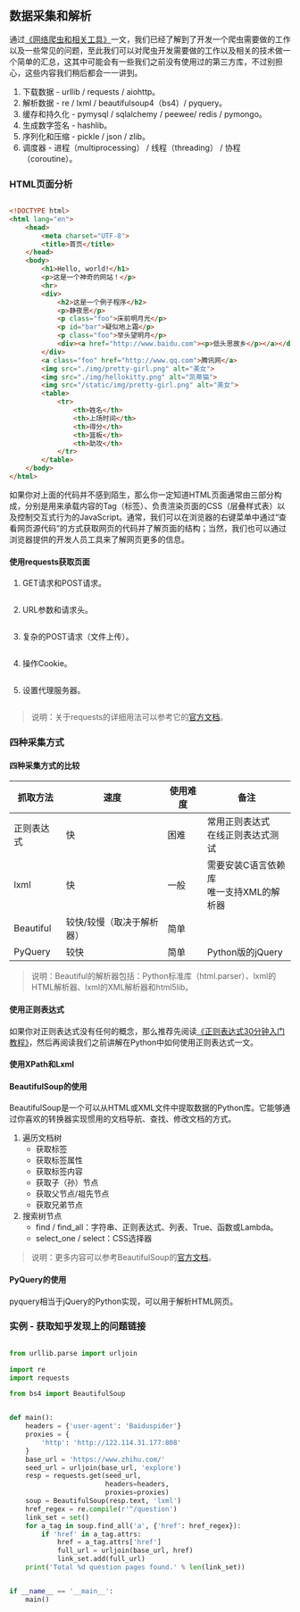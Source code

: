 ## 数据采集和解析

通过[《网络爬虫和相关工具》](01.网络爬虫和相关工具.md)一文，我们已经了解到了开发一个爬虫需要做的工作以及一些常见的问题，至此我们可以对爬虫开发需要做的工作以及相关的技术做一个简单的汇总，这其中可能会有一些我们之前没有使用过的第三方库，不过别担心，这些内容我们稍后都会一一讲到。

1. 下载数据 - urllib / requests / aiohttp。
2. 解析数据 - re / lxml / beautifulsoup4（bs4）/ pyquery。
3. 缓存和持久化 - pymysql / sqlalchemy / peewee/ redis / pymongo。
4. 生成数字签名 - hashlib。
5. 序列化和压缩 - pickle / json / zlib。
6. 调度器 - 进程（multiprocessing） / 线程（threading） / 协程（coroutine）。

### HTML页面分析

```HTML

<!DOCTYPE html>
<html lang="en">
    <head>
        <meta charset="UTF-8">
        <title>首页</title>
    </head>
    <body>
        <h1>Hello, world!</h1>
        <p>这是一个神奇的网站！</p>
        <hr>
        <div>
            <h2>这是一个例子程序</h2>
            <p>静夜思</p>
            <p class="foo">床前明月光</p>
            <p id="bar">疑似地上霜</p>
            <p class="foo">举头望明月</p>
            <div><a href="http://www.baidu.com"><p>低头思故乡</p></a></div>
        </div>
        <a class="foo" href="http://www.qq.com">腾讯网</a>
        <img src="./img/pretty-girl.png" alt="美女">
        <img src="./img/hellokitty.png" alt="凯蒂猫">
        <img src="/static/img/pretty-girl.png" alt="美女">
        <table>
            <tr>
                <th>姓名</th>
                <th>上场时间</th>
                <th>得分</th>
                <th>篮板</th>
                <th>助攻</th>
            </tr>
        </table>
    </body>
</html>
```

如果你对上面的代码并不感到陌生，那么你一定知道HTML页面通常由三部分构成，分别是用来承载内容的Tag（标签）、负责渲染页面的CSS（层叠样式表）以及控制交互式行为的JavaScript。通常，我们可以在浏览器的右键菜单中通过“查看网页源代码”的方式获取网页的代码并了解页面的结构；当然，我们也可以通过浏览器提供的开发人员工具来了解网页更多的信息。

#### 使用requests获取页面

1. GET请求和POST请求。

   ```Python
   
   
   ```

2. URL参数和请求头。

   ```Python
   
   
   ```

3. 复杂的POST请求（文件上传）。

   ```Python
   
   
   ```

4. 操作Cookie。

   ```Python
   
   
   ```

5. 设置代理服务器。

   ```Python
   
   
   ```

> 说明：关于requests的详细用法可以参考它的[官方文档](http://docs.python-requests.org/zh_CN/latest/user/quickstart.html)。

### 四种采集方式

#### 四种采集方式的比较

| 抓取方法   | 速度                      | 使用难度 | 备注                                       |
| ---------- | ------------------------- | -------- | ------------------------------------------ |
| 正则表达式 | 快                        | 困难     | 常用正则表达式<br>在线正则表达式测试       |
| lxml       | 快                        | 一般     | 需要安装C语言依赖库<br>唯一支持XML的解析器 |
| Beautiful  | 较快/较慢（取决于解析器） | 简单     |                                            |
| PyQuery    | 较快                      | 简单     | Python版的jQuery                           |

> 说明：Beautiful的解析器包括：Python标准库（html.parser）、lxml的HTML解析器、lxml的XML解析器和html5lib。

#### 使用正则表达式

如果你对正则表达式没有任何的概念，那么推荐先阅读[《正则表达式30分钟入门教程》]()，然后再阅读我们之前讲解在Python中如何使用正则表达式一文。

#### 使用XPath和Lxml



#### BeautifulSoup的使用

BeautifulSoup是一个可以从HTML或XML文件中提取数据的Python库。它能够通过你喜欢的转换器实现惯用的文档导航、查找、修改文档的方式。

1. 遍历文档树
   - 获取标签
   - 获取标签属性
   - 获取标签内容
   - 获取子（孙）节点
   - 获取父节点/祖先节点
   - 获取兄弟节点
2. 搜索树节点
   - find / find_all：字符串、正则表达式、列表、True、函数或Lambda。
   - select_one / select：CSS选择器

> 说明：更多内容可以参考BeautifulSoup的[官方文档](https://www.crummy.com/software/BeautifulSoup/bs4/doc/index.zh.html)。

#### PyQuery的使用

pyquery相当于jQuery的Python实现，可以用于解析HTML网页。



### 实例 - 获取知乎发现上的问题链接

```Python

from urllib.parse import urljoin

import re
import requests

from bs4 import BeautifulSoup


def main():
    headers = {'user-agent': 'Baiduspider'}
    proxies = {
        'http': 'http://122.114.31.177:808'
    }
    base_url = 'https://www.zhihu.com/'
    seed_url = urljoin(base_url, 'explore')
    resp = requests.get(seed_url,
                        headers=headers,
                        proxies=proxies)
    soup = BeautifulSoup(resp.text, 'lxml')
    href_regex = re.compile(r'^/question')
    link_set = set()
    for a_tag in soup.find_all('a', {'href': href_regex}):
        if 'href' in a_tag.attrs:
            href = a_tag.attrs['href']
            full_url = urljoin(base_url, href)
            link_set.add(full_url)
    print('Total %d question pages found.' % len(link_set))


if __name__ == '__main__':
    main()

```

